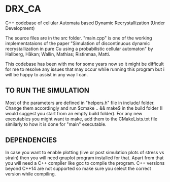 # DRX_CA
C++ codebase of cellular Automata based Dynamic Recrystallization (Under Development)

The source files are in the src folder. "main.cpp" is one of the working implementataions of the paper "Simulation of discontinuous dynamic recrystallization in pure Cu using a probabilistic cellular automaton" by Hallberg, Håkan; Wallin, Mathias; Ristinmaa, Matti.

This codebase has been with me for some years now so it might be difficult for me to resolve any issues that may occur while running this program but i will be happy to assist in any way I can.

## TO RUN THE SIMULATION

Most of the parameters are defined in "helpers.h" file in include/ folder. Change them accordingly and run $cmake .. && make$ in the build folder (I would suggest you start from an empty build folder). For any new executables you might want to make, add them to the CMakeLists.txt file similarly to how it is done for "main" executable.

## DEPENDENCIES
In case you want to enable plotting (live or post simulation plots of stress vs strain) then you will need gnuplot program installed for that. Apart from that you will need a C++ compiler like gcc to compile the program. C++ versions beyond C++14 are not supported so make sure you select the correct version while compiling.
